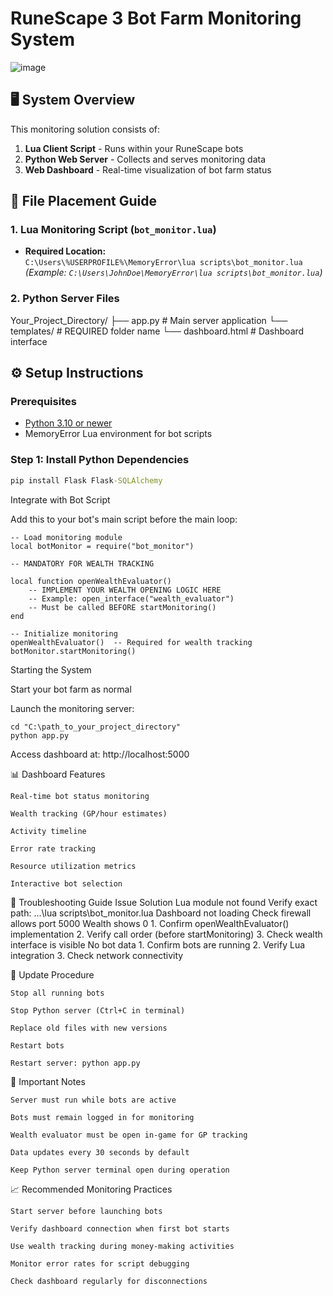 # RuneScape 3 Bot Farm Monitoring System
![image](https://github.com/user-attachments/assets/086dae33-d2ad-4933-86a5-86c96315ed3f)


## 🖥️ System Overview
This monitoring solution consists of:
1. **Lua Client Script** - Runs within your RuneScape bots
2. **Python Web Server** - Collects and serves monitoring data
3. **Web Dashboard** - Real-time visualization of bot farm status

## 📂 File Placement Guide

### 1. Lua Monitoring Script (`bot_monitor.lua`)
- **Required Location:**  
  `C:\Users\%USERPROFILE%\MemoryError\lua scripts\bot_monitor.lua`  
  *(Example: `C:\Users\JohnDoe\MemoryError\lua scripts\bot_monitor.lua`)*

### 2. Python Server Files
Your_Project_Directory/
├── app.py # Main server application
└── templates/ # REQUIRED folder name
└── dashboard.html # Dashboard interface

## ⚙️ Setup Instructions

### Prerequisites
- [Python 3.10 or newer](https://www.python.org/downloads/)
- MemoryError Lua environment for bot scripts

### Step 1: Install Python Dependencies
```cmd
pip install Flask Flask-SQLAlchemy
```
Integrate with Bot Script

Add this to your bot's main script before the main loop:
```
-- Load monitoring module
local botMonitor = require("bot_monitor")

-- MANDATORY FOR WEALTH TRACKING

local function openWealthEvaluator()
    -- IMPLEMENT YOUR WEALTH OPENING LOGIC HERE
    -- Example: open_interface("wealth_evaluator")
    -- Must be called BEFORE startMonitoring()
end

-- Initialize monitoring
openWealthEvaluator()  -- Required for wealth tracking
botMonitor.startMonitoring()
```

Starting the System

Start your bot farm as normal

Launch the monitoring server:
```
cd "C:\path_to_your_project_directory"
python app.py
```
Access dashboard at:
http://localhost:5000

📊 Dashboard Features

    Real-time bot status monitoring

    Wealth tracking (GP/hour estimates)

    Activity timeline

    Error rate tracking

    Resource utilization metrics

    Interactive bot selection

🔧 Troubleshooting Guide
Issue	Solution
Lua module not found	Verify exact path: ...\lua scripts\bot_monitor.lua
Dashboard not loading	Check firewall allows port 5000
Wealth shows 0	1. Confirm openWealthEvaluator() implementation
2. Verify call order (before startMonitoring)
3. Check wealth interface is visible
No bot data	1. Confirm bots are running
2. Verify Lua integration
3. Check network connectivity

🔄 Update Procedure

    Stop all running bots

    Stop Python server (Ctrl+C in terminal)

    Replace old files with new versions

    Restart bots

    Restart server: python app.py

📌 Important Notes

    Server must run while bots are active

    Bots must remain logged in for monitoring

    Wealth evaluator must be open in-game for GP tracking

    Data updates every 30 seconds by default

    Keep Python server terminal open during operation

📈 Recommended Monitoring Practices

    Start server before launching bots

    Verify dashboard connection when first bot starts

    Use wealth tracking during money-making activities

    Monitor error rates for script debugging

    Check dashboard regularly for disconnections
